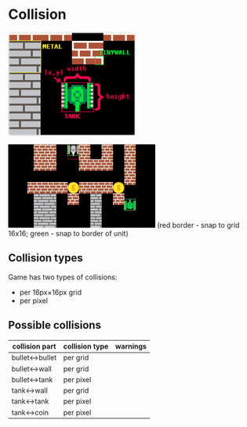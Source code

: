 # Collision

![image](game.png)

![gif](bac.gif) (red border - snap to grid 16x16; green - snap to border of unit)

## Collision types
Game has two types of collisions:

* per 16px×16px grid
* per pixel

## Possible collisions
| collision part | collision type | warnings |
| -------------- | -------------- | -------- |
| bullet↔bullet  | per grid       |          |
| bullet↔wall    | per grid       |          |
| bullet↔tank    | per pixel      |          |
| tank↔wall      | per grid       |          |
| tank↔tank      | per pixel      |          |
| tank↔coin      | per pixel      |          |
